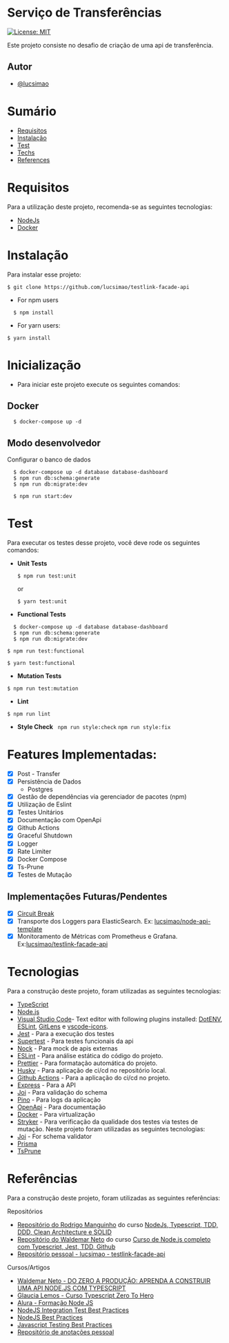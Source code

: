 # Serviço de Transferências

[![License: MIT](https://img.shields.io/badge/License-MIT-red.svg)](https://opensource.org/licenses/MIT)

Este projeto consiste no desafio de criação de uma api de transferência.

## Autor

- [@lucsimao](https://www.github.com/lucsimao)

# Sumário

- [Requisitos](#Requisitos)
- [Instalação](#Instalação)
- [Test](#Test)
- [Techs](#Techs)
- [References](#References)

# Requisitos

Para a utilização deste projeto, recomenda-se as seguintes tecnologias:

- [NodeJs](https://nodejs.org/en/download/)
- [Docker](https://www.docker.com/products/docker-desktop)

# Instalação

Para instalar esse projeto:

```
$ git clone https://github.com/lucsimao/testlink-facade-api
```

- For npm users

```
  $ npm install
```

- For yarn users:

```
$ yarn install
```

# Inicialização

- Para iniciar este projeto execute os seguintes comandos:

## Docker

```
  $ docker-compose up -d
```

## Modo desenvolvedor

Configurar o banco de dados

```
  $ docker-compose up -d database database-dashboard
  $ npm run db:schema:generate
  $ npm run db:migrate:dev
```

```
  $ npm run start:dev
```

# Test

Para executar os testes desse projeto, você deve rode os seguintes comandos:

- **Unit Tests**

  ```
  $ npm run test:unit
  ```

  or

  ```
  $ yarn test:unit
  ```

- **Functional Tests**

```
  $ docker-compose up -d database database-dashboard
  $ npm run db:schema:generate
  $ npm run db:migrate:dev
```

```
$ npm run test:functional
```

```
$ yarn test:functional
```

- **Mutation Tests**

```
$ npm run test:mutation
```

- **Lint**

```
$ npm run lint
```

- **Style Check**
  ` npm run style:check` `npm run style:fix`

# Features Implementadas:

- [x] Post - Transfer
- [x] Persistência de Dados
  - Postgres
- [x] Gestão de dependências via gerenciador de pacotes (npm)
- [x] Utilização de Eslint
- [x] Testes Unitários
- [x] Documentação com OpenApi
- [x] Github Actions
- [x] Graceful Shutdown
- [x] Logger
- [x] Rate Limiter
- [x] Docker Compose
- [x] Ts-Prune
- [x] Testes de Mutação

## Implementações Futuras/Pendentes

- [x] [Circuit Break](https://github.com/nodeshift/opossum)
- [x] Transporte dos Loggers para ElasticSearch. Ex: [lucsimao/node-api-template](https://github.com/lucsimao/node-api-template/blob/develop/docker-compose.yaml)
- [x] Monitoramento de Métricas com Prometheus e Grafana. Ex:[lucsimao/testlink-facade-api](https://github.com/lucsimao/testlink-facade-api/commit/9d2f702b82820613bc7cd0173a0890492122e4c3)

# Tecnologias

Para a construção deste projeto, foram utilizadas as seguintes tecnologias:

- [TypeScript](https://img.shields.io/badge/typescript-%23007ACC.svg?style=for-the-badge&logo=typescript&logoColor=white)
- [Node.js](https://nodejs.org/)
- [Visual Studio Code](https://code.visualstudio.com/)- Text editor with following plugins installed: [DotENV](https://github.com/mikestead/vscode-dotenv), [ESLint](https://github.com/Microsoft/vscode-eslint), [GitLens](https://github.com/eamodio/vscode-gitlens) e [vscode-icons](https://github.com/vscode-icons/vscode-icons).
- [Jest](https://jestjs.io/) - Para a execução dos testes
- [Supertest](https://github.com/visionmedia/supertest) - Para testes funcionais da api
- [Nock](https://github.com/nock/nock) - Para mock de apis externas
- [ESLint](https://github.com/eslint/eslint) - Para análise estática do código do projeto.
- [Prettier](https://prettier.io/) - Para formatação automática do projeto.
- [Husky](https://github.com/typicode/husky) - Para aplicação de ci/cd no repositório local.
- [Github Actions](https://circleci.com/circleci-versus-github-actions/) - Para a aplicação do ci/cd no projeto.
- [Express](https://expressjs.com/pt-br/) - Para a API
- [Joi](https://github.com/sideway/joi) - Para validação do schema
- [Pino](https://github.com/pinojs/pino) - Para logs da aplicação
- [OpenApi](https://swagger.io/) - Para documentação
- [Docker](https://www.docker.com/) - Para virtualização
- [Stryker](https://stryker-mutator.io/docs/General/dashboard/) - Para verificação da qualidade dos testes via testes de mutação.
  Neste projeto foram utilizadas as seguintes tecnologias:
- [Joi](https://github.com/sideway/joi) - For schema validator
- [Prisma](https://www.prisma.io/)
- [TsPrune](https://github.com/nadeesha/ts-prune)

# Referências

Para a construção deste projeto, foram utilizadas as seguintes referências:

Repositórios

- [Repositório do Rodrigo Manguinho](https://github.com/rmanguinho/clean-ts-api) do curso [NodeJs, Typescript, TDD, DDD, Clean Architecture e SOLID](https://www.udemy.com/course/tdd-com-mango/)
- [Repositório do Waldemar Neto](https://github.com/waldemarnt/node-typescript-api) do curso [Curso de Node.js completo com Typescript, Jest, TDD, Github](https://www.youtube.com/watch?v=W2ld5xRS3cY)
- [Repositório pessoal - lucsimao - testlink-facade-api](https://github.com/lucsimao/testlink-facade-api)

Cursos/Artigos

- [Waldemar Neto - DO ZERO A PRODUÇÃO: APRENDA A CONSTRUIR UMA API NODE.JS COM TYPESCRIPT ](https://github.com/waldemarnt/node-typescript-api)
- [Glaucia Lemos - Curso Typescript Zero To Hero](https://github.com/glaucia86/curso-typescript-zero-to-hero)
- [Alura - Formação Node JS](https://cursos.alura.com.br/formacao-node-js-12)
- [NodeJS Integration Test Best Practices](https://github.com/testjavascript/nodejs-integration-tests-best-practices)
- [NodeJS Best Practices](https://github.com/goldbergyoni/nodebestpractices)
- [Javascript Testing Best Practices](https://github.com/goldbergyoni/javascript-testing-best-practices)
- [Repositório de anotações pessoal](https://github.com/lucsimao/personal-programming-good-practices)
